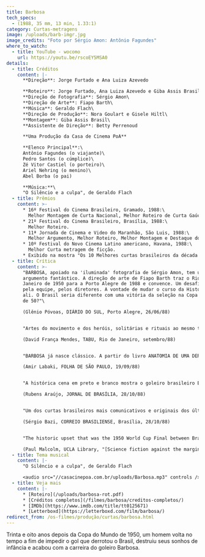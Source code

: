 ```yaml
---
title: Barbosa
tech_specs:
  - (1988, 35 mm, 13 min, 1.33:1)
category: Curtas-metragens
image: /uploads/barb-imgr.jpg
image_credits: "Foto por Sérgio Amon: Antônio Fagundes"
where_to_watch:
  - title: YouTube - wocomo
    url: https://youtu.be/rscoEY5MSA0
details:
  - title: Créditos
    content: |-
      **Direção**: Jorge Furtado e Ana Luiza Azevedo

      **Roteiro**: Jorge Furtado, Ana Luiza Azevedo e Giba Assis Brasil\
      **Direção de Fotografia**: Sérgio Amon\
      **Direção de Arte**: Fiapo Barth\
      **Música**: Geraldo Flach\
      **Direção de Produção**: Nora Goulart e Gisele Hiltl\
      **Montagem**: Giba Assis Brasil\
      **Assistente de Direção**: Betty Perrenoud

      **Uma Produção da Casa de Cinema PoA**

      **Elenco Principal**:\
      Antônio Fagundes (o viajante)\
      Pedro Santos (o cúmplice)\
      Zé Vitor Castiel (o porteiro)\
      Ariel Nehring (o menino)\
      Abel Borba (o pai)

      **Música:**\
      "O Silêncio e a culpa", de Geraldo Flach
  - title: Prêmios
    content: >-
      * 16º Festival do Cinema Brasileiro, Gramado, 1988:\
        Melhor Montagem de Curta Nacional, Melhor Roteiro de Curta Gaúcho e Melhor Direção de Curta Gaúcho.
      * 21º Festival do Cinema Brasileiro, Brasília, 1988:\
        Melhor Roteiro.
      * 11ª Jornada de Cinema e Video do Maranhão, São Luis, 1988:\
        Melhor Argumento, Melhor Roteiro, Melhor Montagem e Destaque do Júri.
      * 10º Festival do Novo Cinema Latino americano, Havana, 1988:\
        Melhor Curta metragem de ficção.
      * Exibido na mostra "Os 10 Melhores curtas brasileiros da década de 80", no Cineclube Estação Botafogo, Rio de Janeiro, 1990.
  - title: Crítica
    content: >-
      "BARBOSA, apoiado na 'iluminada' fotografia de Sérgio Amon, tem um
      argumento fantástico. A direção de arte de Fiapo Barth traz o Rio de
      Janeiro de 1950 para a Porto Alegre de 1988 e convence. Um desafio vencido
      pela equipe, pelos diretores. A vontade de mudar o curso da História está
      ali. O Brasil seria diferente com uma vitória da seleção na Copa do Mundo
      de 50?"\

      (Glênio Póvoas, DIÁRIO DO SUL, Porto Alegre, 26/06/88)


      "Artes do movimento e dos heróis, solitárias e rituais ao mesmo tempo, cinema e futebol jamais se encontraram numa dimensão tão plena quanto em GARRINCHA ALEGRIA DO POVO e em BARBOSA. (...) Capaz de transportar o espectador ao coração daquela angústia, atualizar em emoção uma derrota de há 40 anos, BARBOSA é tão obra de seu tempo quanto o GARRINCHA de Joaquim Pedro. BARBOSA nasce da falência do utópico (o narrador/personagem diz 'aquela derrota era o prenúncio de que nada daria certo neste país'). Feito num momento do Brasil em que nem mesmo o futebol dá certo (...), o curta gaúcho sintomaticamente resgata um nó de nossa História que pode muito bem ter sido nosso único momento enquanto nação."\

      (David França Mendes, TABU, Rio de Janeiro, setembro/88)


      "BARBOSA já nasce clássico. A partir do livro ANATOMIA DE UMA DERROTA, em que Paulo Perdigão se purgava da derrota brasileira na Copa de 50, eles desenvolveram uma trama de arrepiar. E se um adulto, torturado desde a infância pelo fracasso que testemunhara no Maracanã, conseguisse voltar ao passado para impedir o fatídico gol de Ghiggia? O desfecho desta catártica ilusão é no mínimo perturbador."\

      (Amir Labaki, FOLHA DE SÃO PAULO, 19/09/88)


      "A histórica cena em preto e branco mostra o goleiro brasileiro Barbosa levantando desolado após o que os comentaristas esportivos consideraram frango. Tragédia. (...) O momento fatal e suas consequências na cabeça do goleiro é o grande tema, transformado num curta emocionante. (...) A surpreendente fotografia marca o compasso do coração, em preto e branco e a cores. Um curta consistente e transparente. Uma pequena obra-prima."\

      (Rubens Araújo, JORNAL DE BRASÍLIA, 28/10/88)


      "Um dos curtas brasileiros mais comunicativos e originais dos últimos tempos. É um filme onde tudo funciona à perfeição, do roteiro ao elenco. Sem esquecer da montagem impecável, da surpreendente utilização do vídeo e da integração entre ficção e documentário."\

      (Sérgio Bazi, CORREIO BRASILIENSE, Brasília, 28/10/88)


      "The historic upset that was the 1950 World Cup Final between Brazil and Uruguay is the focal point of one of science fiction's most obsessed time travelers in Jorge Furtado and Ana Luíza Azevedo's short. A devastating loss for the Brazilians - the game was the inaugural event in Rio de Janeiro's Maracanã Stadium, itself a purpose-built symbol of national pride - it was also a personal turning point for the film's narrator, an 11-year-old in the crowd who felt his own hopeful future slip away with his team's loss. Leaving aside completely the wonder of his time machine, he yearns to set things right only to discover that regret - personal and national - can sometimes form an infernal loop."\

      (Paul Malcolm, UCLA Library, "[Science fiction against the margins](https://www.international.ucla.edu/institute2/event/16816)", 18/10/2024)
  - title: Tema musical
    content: |-
      "O Silêncio e a culpa", de Geraldo Flach

      <audio src="//casacinepoa.com.br/uploads/Barbosa.mp3" controls />
  - title: Veja mais
    content: |-
      * [Roteiro](/uploads/barbosa-rot.pdf)
      * [Créditos completos](/filmes/barbosa/creditos-completos/)
      * [IMDb](https://www.imdb.com/title/tt0125671)
      * [Letterboxd](https://letterboxd.com/film/barbosa/)
redirect_from: /os-filmes/produção/curtas/barbosa.html
---
```

Trinta e oito anos depois da Copa do Mundo de 1950, um homem volta no tempo a fim de impedir o gol que derrotou o Brasil, destruiu seus sonhos de infância e acabou com a carreira do goleiro Barbosa.
